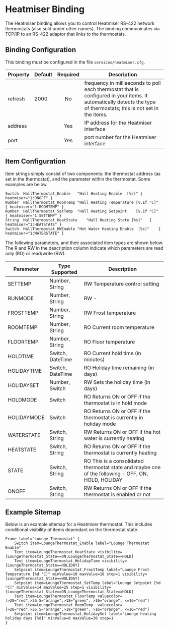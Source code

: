 # Heatmiser Binding

The Heatmiser binding allows you to control Heatmiser RS-422 network thermostats (also sold under other names). The binding communicates via TCP/IP to an RS-422 adaptor that links to the thermostats. 

## Binding Configuration

This binding must be configured in the file `services/heatmiser.cfg`.

| Property | Default | Required | Description |
|----------|---------|:--------:|-------------|
| refresh  | 2000    |    No    | frequency in milliseconds to poll each thermostat that is configured in your items. It automatically detects the type of thermostats; this is not set in the items. |
| address  |         |    Yes   | IP address for the Heatmiser interface |
| port     |         |    Yes   | port number for the Heatmiser interface |

## Item Configuration

Item strings simply consist of two components: the thermostat address (as set in the thermostat), and the parameter within the thermostat. Some examples are below.

```
Switch	HallThermostat_Enable	"Hall Heating Enable  [%s]"	{ heatmiser="1:ONOFF" }
Number	HallThermostat_RoomTemp	"Hall Heating Temperature [%.1f °C]"	{ heatmiser="1:ROOMTEMP" }
Number	HallThermostat_SetTemp	"Hall Heating Setpoint    [%.1f °C]"	{ heatmiser="1:SETTEMP" }
String	HallThermostat_HeatState	"Hall Heating State [%s]"	{ heatmiser="1:HEATSTATE" }
Switch	HallThermostat_HWEnable	"Hot Water Heating Enable  [%s]"	{ heatmiser="1:WATERSTATE" }
```

The following parameters, and their associated item types are shown below. The R and RW in the description column indicate which parameters are read only (RO) or read/write (RW).

| Parameter     | Type Supported   | Description     |
| ------------- | ---------------- | --------------- |
| SETTEMP       | Number, String   | RW Temperature control setting |
| RUNMODE       | Number, String   | RW  - |
| FROSTTEMP     | Number, String   | RW Frost temperature |
| ROOMTEMP      | Number, String   | RO Current room temperature |
| FLOORTEMP     | Number, String   | RO Floor temperature |
| HOLDTIME      | Switch, DateTime | RO Current hold time (in minutes) |
| HOLIDAYTIME   | Switch, DateTime | RO Holiday time remaining (in days) |
| HOLIDAYSET    | Number, Switch   | RW Sets the holiday time (in days) |
| HOLDMODE      | Switch           | RO Returns ON or OFF if the thermostat is in hold mode |
| HOLIDAYMODE   | Switch           | RO Returns ON or OFF if the thermostat is currently in holiday mode |
| WATERSTATE    | Switch, String   | RW Returns ON or OFF if the hot water is currently heating | 
| HEATSTATE     | Switch, String   | RO Returns ON or OFF if the thermostat is currently heating |
| STATE         | Switch, String   | RO This is a consolidated thermostat state and maybe one of the following - OFF, ON, HOLD, HOLIDAY |
| ONOFF         | Switch, String   | RW Returns ON or OFF if the thermostat is enabled or not |


## Example Sitemap

Below is an example sitemap for a Heatmiser thermostat. This includes conditional visibility of items dependant on the thermostat state.

```
Frame label="Lounge Thermostat" {
    Switch item=LoungeThermostat_Enable label="Lounge Thermostat Enable" 			
    Text item=LoungeThermostat_HeatState visibility=[LoungeThermostat_State==ON,LoungeThermostat_State==HOLD]
    Text item=LoungeThermostat_HolidayTime visibility=[LoungeThermostat_State==HOLIDAY]
    Setpoint item=LoungeThermostat_FrostTemp label="Lounge Frost Temperature [%d °C]" minValue=10 maxValue=18 step=1 visibility=[LoungeThermostat_State==HOLIDAY]
    Setpoint item=LoungeThermostat_SetTemp label="Lounge Setpoint [%d °C]" minValue=14 maxValue=25 step=1 visibility=[LoungeThermostat_State==ON,LoungeThermostat_State==HOLD]
    Text item=LoungeThermostat_FloorTemp valuecolor=[>28="red",>26.5="orange",>18="green", >16="orange", <=16="red"] 
    Text item=LoungeThermostat_RoomTemp  valuecolor=[>28="red",>26.5="orange",>18="green", >16="orange", <=16="red"]
    Setpoint item=LoungeThermostat_HolidaySet label="Lounge heating holiday days [%d]" minValue=0 maxValue=30 step=1
}

```
